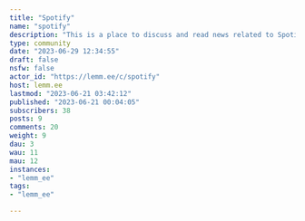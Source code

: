 ```yaml
---
title: "Spotify" 
name: "spotify"
description: "This is a place to discuss and read news related to Spotify. Playlists can be posted in the [Spotify playlist community.](https://lemm.ee/c/spotifyplaylists) Questions, and troubleshooting help is also welcome, as long as it isn't hostile to our community."
type: community
date: "2023-06-29 12:34:55"
draft: false
nsfw: false
actor_id: "https://lemm.ee/c/spotify"
host: lemm.ee
lastmod: "2023-06-21 03:42:12"
published: "2023-06-21 00:04:05"
subscribers: 38
posts: 9
comments: 20
weight: 9
dau: 3
wau: 11
mau: 12
instances:
- "lemm_ee"
tags: 
- "lemm_ee"

---
```


